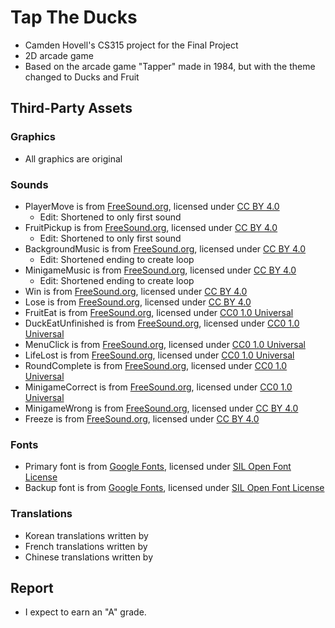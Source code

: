 # Tap The Ducks

 - Camden Hovell's CS315 project for the Final Project
 - 2D arcade game
 - Based on the arcade game "Tapper" made in 1984, but with the theme changed to Ducks and Fruit

## Third-Party Assets

 ### Graphics
 - All graphics are original

 ### Sounds
 - PlayerMove is from [FreeSound.org](https://freesound.org/people/sample_able/sounds/744578/), licensed under [CC BY 4.0](https://creativecommons.org/licenses/by/4.0/)
   - Edit: Shortened to only first sound
 - FruitPickup is from [FreeSound.org](https://freesound.org/people/sample_able/sounds/744577/), licensed under [CC BY 4.0](https://creativecommons.org/licenses/by/4.0/)
   - Edit: Shortened to only first sound
 - BackgroundMusic is from [FreeSound.org](https://freesound.org/people/ZHR%C3%98/sounds/668879/), licensed under [CC BY 4.0](https://creativecommons.org/licenses/by/4.0/)
   - Edit: Shortened ending to create loop
 - MinigameMusic is from [FreeSound.org](https://freesound.org/people/ZHR%C3%98/sounds/668879/), licensed under [CC BY 4.0](https://creativecommons.org/licenses/by/4.0/)
   - Edit: Shortened ending to create loop
 - Win is from [FreeSound.org](https://freesound.org/people/LittleRobotSoundFactory/sounds/270333/), licensed under [CC BY 4.0](https://creativecommons.org/licenses/by/4.0/)
 - Lose is from [FreeSound.org](https://freesound.org/people/alanmcki/sounds/400581/), licensed under [CC BY 4.0](https://creativecommons.org/licenses/by/4.0/)
 - FruitEat is from [FreeSound.org](https://freesound.org/people/jeckkech/sounds/391659/), licensed under [CC0 1.0 Universal](https://creativecommons.org/publicdomain/zero/1.0/)
 - DuckEatUnfinished is from [FreeSound.org](https://freesound.org/people/lulyc/sounds/346116/), licensed under [CC0 1.0 Universal](https://creativecommons.org/publicdomain/zero/1.0/)
 - MenuClick is from [FreeSound.org](https://freesound.org/people/CJspellsfish/sounds/727650/), licensed under [CC0 1.0 Universal](https://creativecommons.org/publicdomain/zero/1.0/)
 - LifeLost is from [FreeSound.org](https://freesound.org/people/suntemple/sounds/253174/), licensed under [CC0 1.0 Universal](https://creativecommons.org/publicdomain/zero/1.0/)
 - RoundComplete is from [FreeSound.org](https://freesound.org/people/Kenneth_Cooney/sounds/609336/), licensed under [CC0 1.0 Universal](https://creativecommons.org/publicdomain/zero/1.0/)
 - MinigameCorrect is from [FreeSound.org](https://freesound.org/people/HenryRichard/sounds/448274/), licensed under [CC0 1.0 Universal](https://creativecommons.org/publicdomain/zero/1.0/)
 - MinigameWrong is from [FreeSound.org](https://freesound.org/people/shapingwaves/sounds/362375/), licensed under [CC BY 4.0](https://creativecommons.org/licenses/by/4.0/)
 - Freeze is from [FreeSound.org](https://freesound.org/people/stumpbutt/sounds/381770/), licensed under [CC BY 4.0](https://creativecommons.org/licenses/by/4.0/)
 
 ### Fonts
 - Primary font is from [Google Fonts](https://fonts.google.com/specimen/Jersey+10?preview.text=Tap%20The%20Ducks%20123&query=jersey&lang=en_Latn&script=Latn&categoryFilters=Appearance:%2FTheme%2FPixel), licensed under [SIL Open Font License](https://openfontlicense.org/open-font-license-official-text/)
 - Backup font is from [Google Fonts](https://fonts.google.com/noto/specimen/Noto+Serif+KR?preview.text=Start%20%EC%8B%9C%EC%9E%91%20%E9%96%8B%E5%A7%8B&lang=ko_Kore), licensed under [SIL Open Font License](https://openfontlicense.org/open-font-license-official-text/)

 ### Translations
 - Korean translations written by
 - French translations written by
 - Chinese translations written by
 
## Report

 - I expect to earn an "A" grade.